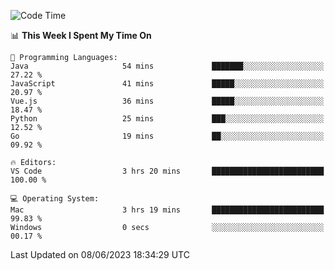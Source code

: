 
<!--START_SECTION:waka-->
![Code Time](http://img.shields.io/badge/Code%20Time-730%20hrs%2023%20mins-blue)

📊 **This Week I Spent My Time On** 

```text
💬 Programming Languages: 
Java                     54 mins             ███████░░░░░░░░░░░░░░░░░░   27.22 % 
JavaScript               41 mins             █████░░░░░░░░░░░░░░░░░░░░   20.97 % 
Vue.js                   36 mins             █████░░░░░░░░░░░░░░░░░░░░   18.47 % 
Python                   25 mins             ███░░░░░░░░░░░░░░░░░░░░░░   12.52 % 
Go                       19 mins             ██░░░░░░░░░░░░░░░░░░░░░░░   09.92 % 

🔥 Editors: 
VS Code                  3 hrs 20 mins       █████████████████████████   100.00 % 

💻 Operating System: 
Mac                      3 hrs 19 mins       █████████████████████████   99.83 % 
Windows                  0 secs              ░░░░░░░░░░░░░░░░░░░░░░░░░   00.17 % 
```


 Last Updated on 08/06/2023 18:34:29 UTC
<!--END_SECTION:waka-->

